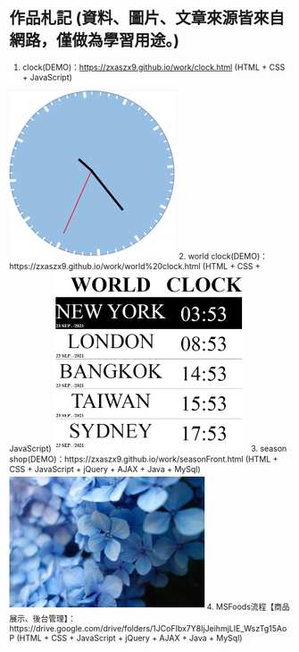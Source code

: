 # 作品札記  (資料、圖片、文章來源皆來自網路，僅做為學習用途。)
1. clock(DEMO)：https://zxaszx9.github.io/work/clock.html   (HTML + CSS + JavaScript)  
<img alt="clock" width="300" src="https://github.com/zxaszx9/work/blob/gh-pages/img/season/Clock.png">
2. world clock(DEMO)：https://zxaszx9.github.io/work/world%20clock.html   (HTML + CSS + JavaScript)  
<img alt="WorldClock" width="350" src="https://github.com/zxaszx9/work/blob/gh-pages/img/season/WorldClock.png">
3. season shop(DEMO)：https://zxaszx9.github.io/work/seasonFront.html   (HTML + CSS + JavaScript + jQuery + AJAX + Java + MySql)  
<img alt="seasonshop" width="350" src="https://github.com/zxaszx9/work/blob/gh-pages/img/season/seasonshop.gif">
4. MSFoods流程【商品展示、後台管理】：https://drive.google.com/drive/folders/1JCoFIbx7Y8IjJeihmjLIE_WszTg15AoP  (HTML + CSS + JavaScript + jQuery + AJAX + Java + MySql)

